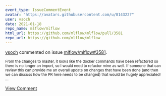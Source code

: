 ```yaml
---
event_type: IssueCommentEvent
avatar: "https://avatars.githubusercontent.com/u/814322?"
user: vsoch
date: 2021-01-18
repo_name: mlflow/mlflow
html_url: https://github.com/mlflow/mlflow/pull/3581
repo_url: https://github.com/mlflow/mlflow
---
```


<a href='https://github.com/vsoch' target='_blank'>vsoch</a> commented on issue <a href='https://github.com/mlflow/mlflow/pull/3581' target='_blank'>mlflow/mlflow#3581</a>.

<small>From the changes to master, it looks like the docker commands have been refactored so there is no longer an import, so I would need to refactor mine as well. If someone that can review this can provide me an overall update on changes that have been done (and then we can discuss how the PR here needs to be changed) that would be hugely appreciated! ...</small>

<a href='https://github.com/mlflow/mlflow/pull/3581' target='_blank'>View Comment</a>